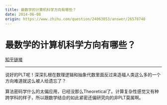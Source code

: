 ```yaml
---
title: 最数学的计算机科学方向有哪些？
date: 2014-06-08
origin: https://www.zhihu.com/question/24063053/answer/26578748
---
```

# 最数学的计算机科学方向有哪些？

[知乎链接](https://www.zhihu.com/question/24063053/answer/26578748)

---------

<span class="RichText ztext CopyrightRichText-richText" itemprop="text"><p>说好的PLT呢！深深扎根在数理逻辑和抽象代数里面反过来造福人类这么多的一个方向难道就这么被人给遗忘了？</p>算法密码学什么的太偏应用，已经没那么Theoretical了。计算复杂性感觉又有种跨学科的样子，所以跟数学结合的如此紧密还偏研究向的非PLT莫属啊。</span>